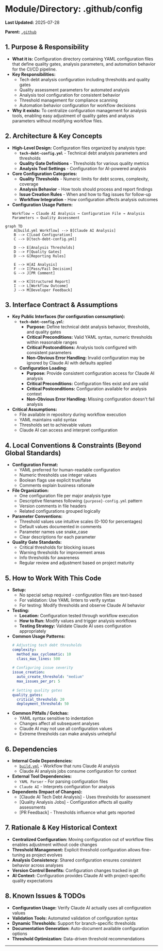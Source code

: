 # Module/Directory: .github/config

**Last Updated:** 2025-07-28

**Parent:** [`.github`](../README.md)

## 1. Purpose & Responsibility

* **What it is:** Configuration directory containing YAML configuration files that define quality gates, analysis parameters, and automation behavior for the CI/CD pipeline.
* **Key Responsibilities:** 
    * Tech debt analysis configuration including thresholds and quality gates
    * Quality assessment parameters for automated analysis
    * Analysis tool configuration for consistent behavior
    * Threshold management for compliance scanning
    * Automation behavior configuration for workflow decisions
* **Why it exists:** To centralize configuration management for analysis tools, enabling easy adjustment of quality gates and analysis parameters without modifying workflow files.

## 2. Architecture & Key Concepts

* **High-Level Design:** Configuration files organized by analysis type:
    * **`tech-debt-config.yml`** - Technical debt analysis parameters and thresholds
    * **Quality Gate Definitions** - Thresholds for various quality metrics
    * **Analysis Tool Settings** - Configuration for AI-powered analysis
* **Core Configuration Categories:**
    * **Quality Thresholds** - Numeric limits for debt scores, complexity, coverage
    * **Analysis Behavior** - How tools should process and report findings
    * **Issue Creation Rules** - When and how to flag issues for follow-up
    * **Workflow Integration** - How configuration affects analysis outcomes
* **Configuration Usage Pattern:**
    ```
    Workflow → Claude AI Analysis → Configuration File → Analysis Parameters → Quality Assessment
    ```

```mermaid
graph TD
    A[build.yml Workflow] --> B[Claude AI Analysis]
    B --> C[Load Configuration]
    C --> D[tech-debt-config.yml]
    
    D --> E[Analysis Thresholds]
    D --> F[Quality Gates]
    D --> G[Reporting Rules]
    
    E --> H[AI Analysis]
    F --> I[Pass/Fail Decision]
    G --> J[PR Comment]
    
    H --> K[Structured Report]
    I --> L[Workflow Outcome]
    J --> M[Developer Feedback]
```

## 3. Interface Contract & Assumptions

* **Key Public Interfaces (for configuration consumption):**
    * **`tech-debt-config.yml`**:
        * **Purpose:** Define technical debt analysis behavior, thresholds, and quality gates
        * **Critical Preconditions:** Valid YAML syntax, numeric thresholds within reasonable ranges
        * **Critical Postconditions:** Analysis tools configured with consistent parameters
        * **Non-Obvious Error Handling:** Invalid configuration may be ignored by Claude AI with defaults applied
    * **Configuration Loading**:
        * **Purpose:** Provide consistent configuration access for Claude AI analysis
        * **Critical Preconditions:** Configuration files exist and are valid
        * **Critical Postconditions:** Configuration available for analysis context
        * **Non-Obvious Error Handling:** Missing configuration doesn't fail analysis
* **Critical Assumptions:**
    * File available in repository during workflow execution
    * YAML maintains valid syntax
    * Thresholds set to achievable values
    * Claude AI can access and interpret configuration

## 4. Local Conventions & Constraints (Beyond Global Standards)

* **Configuration Format:**
    * YAML preferred for human-readable configuration
    * Numeric thresholds use integer values
    * Boolean flags use explicit true/false
    * Comments explain business rationale
* **File Organization:**
    * One configuration file per major analysis type
    * Descriptive filenames following `{purpose}-config.yml` pattern
    * Version comments in file headers
    * Related configurations grouped logically
* **Parameter Conventions:**
    * Threshold values use intuitive scales (0-100 for percentages)
    * Default values documented in comments
    * Parameter names use snake_case
    * Clear descriptions for each parameter
* **Quality Gate Standards:**
    * Critical thresholds for blocking issues
    * Warning thresholds for improvement areas
    * Info thresholds for awareness
    * Regular review and adjustment based on project maturity

## 5. How to Work With This Code

* **Setup:**
    * No special setup required - configuration files are text-based
    * For validation: Use YAML linters to verify syntax
    * For testing: Modify thresholds and observe Claude AI behavior
* **Testing:**
    * **Location:** Configuration tested through workflow execution
    * **How to Run:** Modify values and trigger analysis workflows
    * **Testing Strategy:** Validate Claude AI uses configuration appropriately
* **Common Usage Patterns:**
    ```yaml
    # Adjusting tech debt thresholds
    complexity:
      method_max_cyclomatic: 10
      class_max_lines: 500
      
    # Configuring issue severity
    issue_creation:
      auto_create_threshold: "medium"
      max_issues_per_pr: 5
      
    # Setting quality gates
    quality_gates:
      critical_threshold: 20
      deployment_threshold: 50
    ```
* **Common Pitfalls / Gotchas:**
    * YAML syntax sensitive to indentation
    * Changes affect all subsequent analyses
    * Claude AI may not use all configuration values
    * Extreme thresholds can make analysis unhelpful

## 6. Dependencies

* **Internal Code Dependencies:**
    * [`build.yml`](../workflows/build.yml) - Workflow that runs Claude AI analysis
    * Claude AI analysis jobs consume configuration for context
* **External Tool Dependencies:**
    * `YAML Parser` - For parsing configuration files
    * `Claude AI` - Interprets configuration for analysis
* **Dependents (Impact of Changes):**
    * [Claude AI Tech Debt Analysis] - Uses thresholds for assessment
    * [Quality Analysis Jobs] - Configuration affects all quality assessments
    * [PR Feedback] - Thresholds influence what gets reported

## 7. Rationale & Key Historical Context

* **Centralized Configuration:** Moving configuration out of workflow files enables adjustment without code changes
* **Threshold Management:** Explicit threshold configuration allows fine-tuning as project evolves
* **Analysis Consistency:** Shared configuration ensures consistent behavior across analyses
* **Version Control Benefits:** Configuration changes tracked in git
* **AI Context:** Configuration provides Claude AI with project-specific quality expectations

## 8. Known Issues & TODOs

* **Configuration Usage:** Verify Claude AI actually uses all configuration values
* **Validation Tools:** Automated validation of configuration syntax
* **Dynamic Thresholds:** Support for branch-specific thresholds
* **Documentation Generation:** Auto-document available configuration options
* **Threshold Optimization:** Data-driven threshold recommendations

---